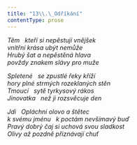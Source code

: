 ```yaml
---
title: "13\\.\_Odříkání"
contentType: prose
---
```


<section>

_Těm   kteří si nepěstují vnějšek  
vnitřní krása ubýt nemůže  
Hrubý šat a nepěstěná hlava  
povždy znakem slávy pro muže_

</section>

<section>

_Spletené   se zpustlé řeky kříží  
hory plné strmých rozeklaných stěn  
Tmoucí   sytě tyrkysový rákos  
Jinovatka   než ji rozsvěcuje den_

</section>

<section>

_Jdi   Opláchni olovo a štětec  
k svému jménu   k poctám nevšímavý buď  
Pravý dobrý čaj si uchová svou sladkost  
Olivy až pozdně přiznávají chuť_

</section>

